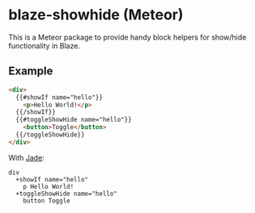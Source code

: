blaze-showhide (Meteor)
=======================

This is a Meteor package to provide
handy block helpers for show/hide functionality in Blaze.

Example
-------

```HTML
<div>
  {{#showIf name="hello"}}
    <p>Hello World!</p>
  {{/showIf}}
  {{#toggleShowHide name="hello"}}
    <button>Toggle</button>
  {{/toggleShowHide}}
</div>
```````

With [Jade](https://atmospherejs.com/mquandalle/jade):

```
div
  +showIf name="hello"
    p Hello World!
  +toggleShowHide name="hello"
    button Toggle
```
